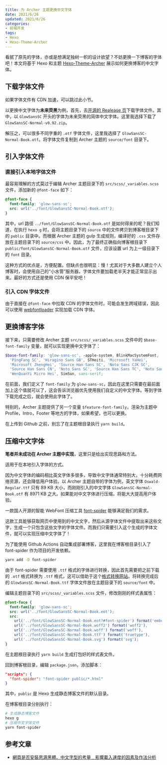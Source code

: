```yaml
---
title: 为 Archer 主题更换中文字体
date: 2021/6/26
updated: 2021/6/26
categories:
- 前端开发
tags:
- Hexo
- Hexo-Theme-Archer
---
```

看腻了原先的字体，亦或是想满足独树一帜的设计欲望？不妨更换一下博客的字体吧！本文将基于 Hexo 和主题 [Hexo-Theme-Archer](https://github.com/fi3ework/hexo-theme-archer) 展示如何更换博客的中文字体。

## 下载字体文件

如果字体文件有 CDN 加速，可以跳过此小节。

以更换中文字体为**未来荧黑**为例，首先，去[开源的 Realease 页](https://github.com/welai/glow-sans/releases)下载字体文件。其中，以 `GlowSansSC` 开头的字体为未来荧黑的简体中文字体。这里我选择下载了 `GlowSansSC-Normal-v0.92.zip`。

解压之，可以很多不同字重的 `.otf` 字体文件，这里我选择了 `GlowSansSC-Normal-Book.otf`。将字体文件复制到 Archer 主题的 `source/font` 目录下。

## 引入字体文件

### 直接引入本地字体文件

最容易理解的方式莫过于编辑 Archer 主题目录下的 `src/scss/_variables.scss` 文件，添加新的 `@font-face` 如下：

```scss
@font-face {
  font-family: 'glow-sans-sc';
  src: url('../font/GlowSansSC-Normal-Book.otf');
}
```

其中，url 路径 `../font/GlowSansSC-Normal-Book.otf` 是如何得来的呢？我们知道，在执行 `hexo g` 时，会将主题目录下的 `source` 中的文件拷贝到博客根目录下的 `public` 目录中。而根据 Archer 主题的 gulp 生成规则，编译好的 `.css` 文件存放在主题目录下的 `source/css` 中。因此，为了最终正确指向博客根目录下 `public/font/GlowSansSC-Normal-Book.otf` 文件，应该设置 url 为上一级目录下的 `font` 目录。

这种方式的优点是，方便配置。但缺点也很明显：慢！尤其对于大多数人建立个人博客时，会使用自己的“小水管”服务器，字体文件要加载老半天才能正常显示出来。最好的方式还是使用 CDN 保平安吧！

### 引入 CDN 字体文件

由于直接在 `@font-face` 中拉取 CDN 的字体文件时，可能会发生跨域错误，因此可以使用 [webfontloader](https://github.com/typekit/webfontloader) 实现加载 CDN 字体。

## 更换博客字体

接下来，只需要修改 Archer 主题 `src/scss/_variables.scss` 文件中的 `$base-font-family` 变量，就可以实现更换中文字体了：

```scss
$base-font-family: 'glow-sans-sc', -apple-system, BlinkMacSystemFont, 'Helvetica Neue', Arial,
  'PingFang SC', 'Hiragino Sans GB', STHeiti, 'Microsoft YaHei',
  'Microsoft JhengHei', 'Source Han Sans SC', 'Noto Sans CJK SC',
  'Source Han Sans CN', 'Noto Sans SC', 'Source Han Sans TC', 'Noto Sans CJK TC',
  'WenQuanYi Micro Hei', SimSun, sans-serif;
```

在前面，我们定义了 `font-family` 为 `glow-sans-sc`，因此在这里只需要在最前面加上这个值就可以了，这会告诉浏览器优先使用我们自定义的中文字体。等到字体下载完成之后，就会使用此字体了。

特别的，Archer 主题提供了另一个变量 `$feature-font-family`，渲染为主题中 Profile，Intro，Footer 等地方的字体，如果希望，也可以更换。

在上传到 Github 之前，别忘了在主题根目录执行 `yarn build`。

## 压缩中文字体

**笔者并未成功在 Archer 主题中实现**，这里只是给出实现思路和方法。

适用于在本地引入字体的方式。

因为中文字体的编码相比英文字体多很多，导致中文字体通常特别大，十分耗费网络资源，还会降低用户体验。以 Archer 主题自带的字体为例，英文字体 `Oswald-Regular.ttf` 只有 89 KB 大小，而刚刚引入的中文字体 `GlowSansSC-Normal-Book.otf` 有 8971 KB 之大。如果能对中文字体进行压缩，将能大大提高用户体验。

一款国人开源的智能 WebFont 压缩工具 [font-spider](https://github.com/aui/font-spider) 能够满足我们的需求。

这款工具能够获取网页中使用到的中文文字，然后从源字体文件中提取出来这些文字，生成一个只包含这些文字的字体文件。而我们只需要引入这个生成的字体文件，就可以实现压缩中文字体了！

为了能使用 Github Actions 自动集成部署博客，这里我在博客根目录引入了 font-spider 作为项目的开发依赖。

```bash
yarn add -D font-spider
```

由于 font-spider 需要使用 `.ttf` 格式的字体进行转换，因此首先需要把之前下载的 `.otf` 格式转换为 `.ttf` 格式，这可以借助于这个[格式转换网站](https://convertio.co/zh/otf-ttf/)。将转换完成后的 `GlowSansSC-Normal-Book.ttf` 字体文件放在主题目录下的 `source/font` 中。

编辑主题目录下的 `src/scss/_variables.scss` 文件，修改刚刚的样式表属性：

```scss
@font-face {
  font-family: 'glow-sans-sc';
  src: url('../font/GlowSansSC-Normal-Book.eot');
  src:
    url('../font/GlowSansSC-Normal-Book.eot?#font-spider') format('embedded-opentype'),
    url('../font/GlowSansSC-Normal-Book.woff2') format('woff2'),
    url('../font/GlowSansSC-Normal-Book.woff') format('woff'),
    url('../font/GlowSansSC-Normal-Book.ttf') format('truetype'),
    url('../font/GlowSansSC-Normal-Book.svg') format('svg');
}
```

在主题根目录执行 `yarn build` 生成打包好的样式表文件。

回到博客根目录，编辑 `package.json`，添加脚本：

```json
"scripts": {
  "font-spider": "font-spider public/*.html"
}
```

其中，`public` 是 Hexo 生成静态博客文件的默认目录。

在博客根目录分别执行：

```bash
# 生成静态博客文件
hexo g
# 压缩中文字体文件
yarn font-spider
```

## 参考文章

- [網頁是否安裝思源黑體、中文字型的考量﹍影響載入速度的因素及作法分析](https://www.wfublog.com/2019/01/noto-sans-serif-traditional-chinese-web-font_11.html)
